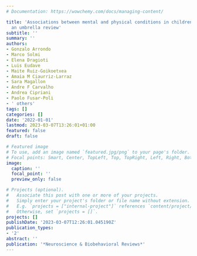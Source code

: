 ```yaml
---
# Documentation: https://wowchemy.com/docs/managing-content/

title: 'Associations between mental and physical conditions in children and adolescents:
  an umbrella review'
subtitle: ''
summary: ''
authors:
- Gonzalo Arrondo
- Marco Solmi
- Elena Dragioti
- Luis Eudave
- Maite Ruiz-Goikoetxea
- Amaia M Ciaurriz-Larraz
- Sara Magallon
- Andre F Carvalho
- Andrea Cipriani
- Paolo Fusar-Poli
- ' others'
tags: []
categories: []
date: '2022-01-01'
lastmod: 2023-03-07T13:26:01+01:00
featured: false
draft: false

# Featured image
# To use, add an image named `featured.jpg/png` to your page's folder.
# Focal points: Smart, Center, TopLeft, Top, TopRight, Left, Right, BottomLeft, Bottom, BottomRight.
image:
  caption: ''
  focal_point: ''
  preview_only: false

# Projects (optional).
#   Associate this post with one or more of your projects.
#   Simply enter your project's folder or file name without extension.
#   E.g. `projects = ["internal-project"]` references `content/project/deep-learning/index.md`.
#   Otherwise, set `projects = []`.
projects: []
publishDate: '2023-03-07T12:26:01.045190Z'
publication_types:
- '2'
abstract: ''
publication: '*Neuroscience & Biobehavioral Reviews*'
---
```

